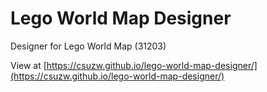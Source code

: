 # Lego World Map Designer

Designer for Lego World Map (31203)

View at [https://csuzw.github.io/lego-world-map-designer/](https://csuzw.github.io/lego-world-map-designer/)